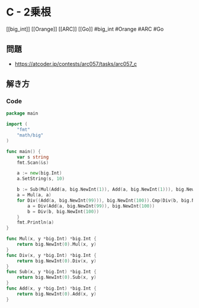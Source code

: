 # C - 2乗根
[[big_int]] [[Orange]] [[ARC]] [[Go]]
#big_int #Orange #ARC #Go 

## 問題
- https://atcoder.jp/contests/arc057/tasks/arc057_c

## 解き方
### Code
```go
package main

import (
	"fmt"
	"math/big"
)

func main() {
	var s string
	fmt.Scan(&s)

	a := new(big.Int)
	a.SetString(s, 10)

	b := Sub(Mul(Add(a, big.NewInt(1)), Add(a, big.NewInt(1))), big.NewInt(1))
	a = Mul(a, a)
	for Div((Add(a, big.NewInt(99))), big.NewInt(100)).Cmp(Div(b, big.NewInt(100))) != 1 {
		a = Div(Add(a, big.NewInt(99)), big.NewInt(100))
		b = Div(b, big.NewInt(100))
	}
	fmt.Println(a)
}

func Mul(x, y *big.Int) *big.Int {
	return big.NewInt(0).Mul(x, y)
}
func Div(x, y *big.Int) *big.Int {
	return big.NewInt(0).Div(x, y)
}
func Sub(x, y *big.Int) *big.Int {
	return big.NewInt(0).Sub(x, y)
}
func Add(x, y *big.Int) *big.Int {
	return big.NewInt(0).Add(x, y)
}
```